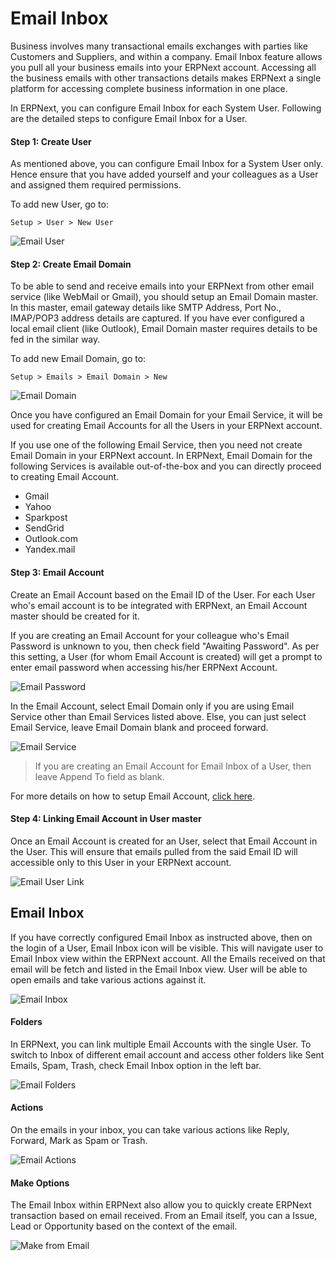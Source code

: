 # Email Inbox

Business involves many transactional emails exchanges with parties like Customers and Suppliers, and within a company. Email Inbox feature allows you pull all your business emails into your ERPNext account. Accessing all the business emails with other transactions details makes ERPNext a single platform for accessing complete business information in one place.

In ERPNext, you can configure Email Inbox for each System User. Following are the detailed steps to configure Email Inbox for a User.

#### Step 1: Create User

As mentioned above, you can configure Email Inbox for a System User only. Hence ensure that you have added yourself and your colleagues as a User and assigned them required permissions.

To add new User, go to:

`Setup > User > New User`

<img class="screenshot" alt="Email User" src="/assets/erpnext_docs/assets/img/setup/email/email-user.png">

#### Step 2: Create Email Domain

To be able to send and receive emails into your ERPNext from other email service (like WebMail or Gmail), you should setup an Email Domain master. In this master, email gateway details like SMTP Address, Port No., IMAP/POP3 address details are captured. If you have ever configured a local email client (like Outlook), Email Domain master requires details to be fed in the similar way.

To add new Email Domain, go to:

`Setup > Emails > Email Domain > New`

<img class="screenshot" alt="Email Domain" src="/assets/erpnext_docs/assets/img/setup/email/email-domain.png">

Once you have configured an Email Domain for your Email Service, it will be used for creating Email Accounts for all the Users in your ERPNext account.

<div class=well>If you use one of the following Email Service, then you need not create Email Domain in your ERPNext account. In ERPNext, Email Domain for the following Services is available out-of-the-box and you can directly proceed to creating Email Account.
<ul>
<li>Gmail</li>
<li>Yahoo</li>
<li>Sparkpost</li>
<li>SendGrid</li>
<li>Outlook.com</li>
<li>Yandex.mail</li>
<ul>
</div>

#### Step 3: Email Account

Create an Email Account based on the Email ID of the User. For each User who's email account is to be integrated with ERPNext, an Email Account master should be created for it. 

If you are creating an Email Account for your colleague who's Email Password is unknown to you, then check field "Awaiting Password". As per this setting, a User (for whom Email Account is created) will get a prompt to enter email password when accessing his/her ERPNext Account.

<img class="screenshot" alt="Email Password" src="/assets/erpnext_docs/assets/img/setup/email/email-password.png">

In the Email Account, select Email Domain only if you are using Email Service other than Email Services listed above. Else, you can just select Email Service, leave Email Domain blank and proceed forward.

<img class="screenshot" alt="Email Service" src="/assets/erpnext_docs/assets/img/setup/email/email-service.png">

>If you are creating an Email Account for Email Inbox of a User, then leave Append To field as blank.

For more details on how to setup Email Account, [click here](/docs/user/manual/en/setting-up/email/email-account.html").

#### Step 4: Linking Email Account in User master

Once an Email Account is created for an User, select that Email Account in the User. This will ensure that emails pulled from the said Email ID will accessible only to this User in your ERPNext account.

<img class="screenshot" alt="Email User Link" src="/assets/erpnext_docs/assets/img/setup/email/email-user-link.png">

## Email Inbox

If you have correctly configured Email Inbox as instructed above, then on the login of a User, Email Inbox icon will be visible. This will navigate user to Email Inbox view within the ERPNext account. All the Emails received on that email will be fetch and listed in the Email Inbox view. User will be able to open emails and take various actions against it.

<img class="screenshot" alt="Email Inbox" src="/assets/erpnext_docs/assets/img/setup/email/email-inbox.png">

#### Folders

In ERPNext, you can link multiple Email Accounts with the single User. To switch to Inbox of different email account and access other folders like Sent Emails, Spam, Trash, check Email Inbox option in the left bar.

<img class="screenshot" alt="Email Folders" src="/assets/erpnext_docs/assets/img/setup/email/email-folders.png">

#### Actions

On the emails in your inbox, you can take various actions like Reply, Forward, Mark as Spam or Trash.

<img class="screenshot" alt="Email Actions" src="/assets/erpnext_docs/assets/img/setup/email/email-actions.png">

#### Make Options

The Email Inbox within ERPNext also allow you to quickly create ERPNext transaction based on email received. From an Email itself, you can a Issue, Lead or Opportunity based on the context of the email.

<img class="screenshot" alt="Make from Email" src="/assets/erpnext_docs/assets/img/setup/email/make-from-email.png">


